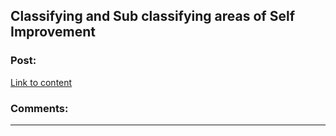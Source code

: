 ## Classifying and Sub classifying areas of Self Improvement

### Post:

[Link to content](/r/NeoPotential/comments/ffad10/classifying_and_sub_classifying_areas_of_self/)

### Comments:

---

